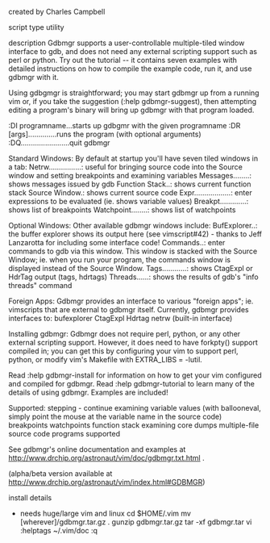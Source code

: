 created by
Charles Campbell
 
script type
utility
 
description
Gdbmgr supports a user-controllable multiple-tiled window interface to gdb, and does not need any external scripting support such as perl or python.  Try out the tutorial -- it contains seven examples with detailed instructions on how to compile the example code, run it, and use gdbmgr with it.

Using gdbgmgr is straightforward; you may start gdbmgr up from a running vim or, if you take the suggestion (:help gdbmgr-suggest), then attempting editing a program's binary will bring up gdbmgr with that program loaded.

  :DI programname...starts up gdbgmr with the given programname
  :DR [args]..............runs the program (with optional arguments)
  :DQ........................quit gdbmgr

Standard Windows:
By default at startup you'll have seven tiled windows in a tab:
  Netrw................: useful for bringing source code into the Source window and setting breakpoints and examining variables
  Messages........: shows messages issued by gdb
  Function Stack..: shows current function stack
  Source Window.: shows current source code
  Expr..................: enter expressions to be evaluated (ie. shows variable values)
  Breakpt.............: shows list of breakpoints
  Watchpoint........: shows list of watchpoints

Optional Windows:
Other available gdbmgr windows include:
  BufExplorer..: the buffer explorer shows its output here (see vimscript#42) - thanks to Jeff Lanzarotta for including some interface code!
  Commands..: enter commands to gdb via this window.  This window is stacked with the Source Window; ie. when you run your program, the commands window is displayed instead of the Source Window.
  Tags............: shows CtagExpl or HdrTag output (tags, hdrtags)
  Threads......: shows the results of gdb's \"info threads\" command

Foreign Apps:
  Gdbmgr provides an interface to various \"foreign apps\"; ie. vimscripts that are external to gdbmgr itself.  Currently, gdbmgr provides interfaces to:
  bufexplorer
  CtagExpl
  Hdrtag
  netrw   (built-in interface)

Installing gdbmgr:
Gdbmgr does not require perl, python, or any other external scripting support.  However, it does need to have forkpty() support compiled in; you can get this by configuring your vim to support perl, python, or modify vim's Makefile with EXTRA_LIBS = -lutil.

Read :help gdbmgr-install   for information on how to get your vim configured and compiled for gdbmgr.
Read :help gdbmgr-tutorial  to learn many of the details of using gdbmgr.  Examples are included!

Supported:
stepping - continue
examining variable values (with ballooneval, simply point the mouse at the variable name in the source code)
breakpoints
watchpoints
function stack
examining core dumps
multiple-file source code programs supported

See gdbmgr's online documentation and examples at http://www.drchip.org/astronaut/vim/doc/gdbmgr.txt.html .

(alpha/beta version available at http://www.drchip.org/astronaut/vim/index.html#GDBMGR)
 
install details
* needs huge/large vim and linux
cd $HOME/.vim
mv [wherever]/gdbmgr.tar.gz .
gunzip gdbmgr.tar.gz
tar -xf gdbmgr.tar
vi
:helptags ~/.vim/doc
:q 
